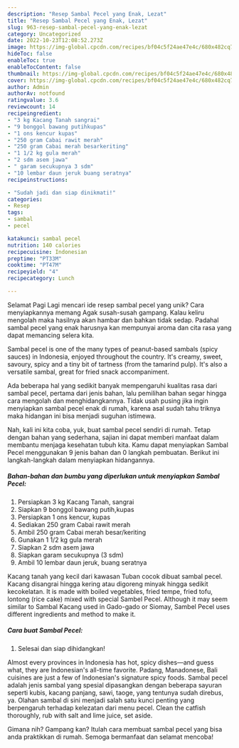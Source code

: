 ```yaml
---
description: "Resep Sambal Pecel yang Enak, Lezat"
title: "Resep Sambal Pecel yang Enak, Lezat"
slug: 963-resep-sambal-pecel-yang-enak-lezat
category: Uncategorized
date: 2022-10-23T12:08:52.273Z
image: https://img-global.cpcdn.com/recipes/bf04c5f24ae47e4c/680x482cq70/sambal-pecel-foto-resep-utama.jpg
hideToc: false
enableToc: true
enableTocContent: false
thumbnail: https://img-global.cpcdn.com/recipes/bf04c5f24ae47e4c/680x482cq70/sambal-pecel-foto-resep-utama.jpg
cover: https://img-global.cpcdn.com/recipes/bf04c5f24ae47e4c/680x482cq70/sambal-pecel-foto-resep-utama.jpg
author: Admin
authorAv: notfound
ratingvalue: 3.6
reviewcount: 14
recipeingredient:
- "3 kg Kacang Tanah sangrai"
- "9 bonggol bawang putihkupas"
- "1 ons kencur kupas"
- "250 gram Cabai rawit merah"
- "250 gram Cabai merah besarkeriting"
- "1 1/2 kg gula merah"
- "2 sdm asem jawa"
- " garam secukupnya 3 sdm"
- "10 lembar daun jeruk buang seratnya"
recipeinstructions:

- "Sudah jadi dan siap dinikmati!"
categories:
- Resep
tags:
- sambal
- pecel

katakunci: sambal pecel 
nutrition: 140 calories
recipecuisine: Indonesian
preptime: "PT33M"
cooktime: "PT47M"
recipeyield: "4"
recipecategory: Lunch

---
```



Selamat Pagi Lagi mencari ide resep sambal pecel yang unik? Cara menyiapkannya memang Agak susah-susah gampang. Kalau keliru mengolah maka hasilnya akan hambar dan bahkan tidak sedap. Padahal sambal pecel yang enak harusnya kan mempunyai aroma dan cita rasa yang dapat memancing selera kita.


Sambal pecel is one of the many types of peanut-based sambals (spicy sauces) in Indonesia, enjoyed throughout the country. It&#39;s creamy, sweet, savoury, spicy and a tiny bit of tartness (from the tamarind pulp). It&#39;s also a versatile sambal, great for fried snack accompaniment.

Ada beberapa hal yang sedikit banyak mempengaruhi kualitas rasa dari sambal pecel, pertama dari jenis bahan, lalu pemilihan bahan segar hingga cara mengolah dan menghidangkannya. Tidak usah pusing jika ingin menyiapkan sambal pecel enak di rumah, karena asal sudah tahu triknya maka hidangan ini bisa menjadi suguhan istimewa.


Nah, kali ini kita coba, yuk, buat sambal pecel sendiri di rumah. Tetap dengan bahan yang sederhana, sajian ini dapat memberi manfaat dalam membantu menjaga kesehatan tubuh kita. Kamu dapat menyiapkan Sambal Pecel menggunakan 9 jenis bahan dan 0 langkah pembuatan. Berikut ini langkah-langkah dalam menyiapkan hidangannya.

<!--inarticleads1-->

##### Bahan-bahan dan bumbu yang diperlukan untuk menyiapkan Sambal Pecel:

1. Persiapkan 3 kg Kacang Tanah, sangrai
1. Siapkan 9 bonggol bawang putih,kupas
1. Persiapkan 1 ons kencur, kupas
1. Sediakan 250 gram Cabai rawit merah
1. Ambil 250 gram Cabai merah besar/keriting
1. Gunakan 1 1/2 kg gula merah
1. Siapkan 2 sdm asem jawa
1. Siapkan  garam secukupnya (3 sdm)
1. Ambil 10 lembar daun jeruk, buang seratnya


Kacang tanah yang kecil dari kawasan Tuban cocok dibuat sambal pecel. Kacang disangrai hingga kering atau digoreng minyak hingga sedikit kecokelatan. It is made with boiled vegetables, fried tempe, fried tofu, lontong (rice cake) mixed with special Sambel Pecel. Although it may seem similar to Sambal Kacang used in Gado-gado or Siomay, Sambel Pecel uses different ingredients and method to make it. 

<!--inarticleads2-->

##### Cara buat Sambal Pecel:


1. Selesai dan siap dihidangkan!

Almost every provinces in Indonesia has hot, spicy dishes—and guess what, they are Indonesian&#39;s all-time favorite. Padang, Manadonese, Bali cuisines are just a few of Indonesian&#39;s signature spicy foods. Sambal pecel adalah jenis sambal yang spesial dipasangkan dengan beberapa sayuran seperti kubis, kacang panjang, sawi, taoge, yang tentunya sudah direbus, ya. Olahan sambal di sini menjadi salah satu kunci penting yang berpengaruh terhadap kelezatan dari menu pecel. Clean the catfish thoroughly, rub with salt and lime juice, set aside. 

Gimana nih? Gampang kan? Itulah cara membuat sambal pecel yang bisa anda praktikkan di rumah. Semoga bermanfaat dan selamat mencoba!

